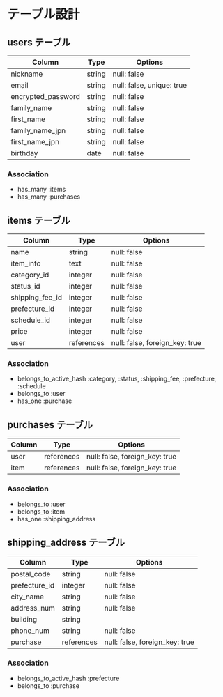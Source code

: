 # テーブル設計

## users テーブル

| Column             | Type   | Options     |
| --------           | ------ | ----------- |
| nickname           | string | null: false |
| email              | string | null: false, unique: true|
| encrypted_password | string | null: false |
| family_name        | string | null: false |
| first_name         | string | null: false |
| family_name_jpn    | string | null: false |
| first_name_jpn     | string | null: false |
| birthday           | date   | null: false |

### Association

- has_many :items
- has_many :purchases

## items テーブル

| Column           | Type       | Options     |
| ------           | ------     | ----------- |
| name             | string     | null: false |
| item_info        | text       | null: false |
| category_id      | integer    | null: false |
| status_id        | integer     | null: false |
| shipping_fee_id  | integer     | null: false |
| prefecture_id    | integer     | null: false |
| schedule_id      | integer     | null: false |
| price            | integer    | null: false |
| user             | references | null: false, foreign_key: true |

### Association

- belongs_to_active_hash :category, :status, :shipping_fee, :prefecture, :schedule
- belongs_to :user
- has_one :purchase


## purchases テーブル

| Column           | Type    | Options     |
| ------           | --------| ------------|
| user             | references | null: false, foreign_key: true |
| item             | references | null: false, foreign_key: true |

### Association

- belongs_to :user
- belongs_to :item
- has_one :shipping_address

## shipping_address テーブル

| Column        | Type    | Options     |
| --------      | ------  | ----------- |
| postal_code   | string  | null: false |
| prefecture_id | integer | null: false |
| city_name     | string  | null: false |
| address_num   | string  | null: false |
| building      | string  |             |
| phone_num     | string  | null: false |
| purchase      | references | null: false, foreign_key: true |



### Association

- belongs_to_active_hash :prefecture
- belongs_to :purchase